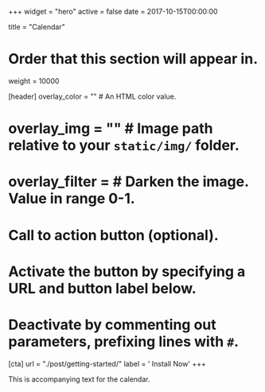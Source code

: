 +++
widget = "hero"
active = false
date = 2017-10-15T00:00:00

title = "Calendar"

# Order that this section will appear in.
weight = 10000

[header]
  overlay_color = ""  # An HTML color value.
  # overlay_img = ""  # Image path relative to your `static/img/` folder.
  # overlay_filter =   # Darken the image. Value in range 0-1.

# Call to action button (optional).
#   Activate the button by specifying a URL and button label below.
#   Deactivate by commenting out parameters, prefixing lines with `#`.
[cta]
  url = "./post/getting-started/"
  label = '<i class="fas fa-download"></i> Install Now'
+++

This is accompanying text for the calendar.

<div id="foobar"></div>
